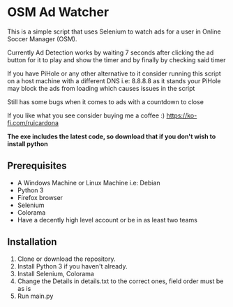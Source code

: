 # OSM Ad Watcher

This is a simple script that uses Selenium to watch ads for a user in Online Soccer Manager (OSM).

Currently Ad Detection works by waiting 7 seconds after clicking the ad button for it to play and show the timer  and by finally by checking said timer

If you have PiHole or any other alternative to it consider running this script on a host machine with a different DNS i.e: 8.8.8.8 as it stands your PiHole may block the ads from loading which causes issues in the script

Still has some bugs when it comes to ads with a countdown to close

If you like what you see consider buying me a coffee :) https://ko-fi.com/ruicardona

**The exe includes the latest code, so download that if you don't wish to install python**

## Prerequisites

- A Windows Machine or Linux Machine i.e: Debian
- Python 3
- Firefox browser
- Selenium
- Colorama
- Have a decently high level account or be in as least two teams

## Installation

1. Clone or download the repository.
2. Install Python 3 if you haven't already.
3. Install Selenium, Colorama
4. Change the Details in details.txt to the correct ones, field order must be as is
5. Run main.py
